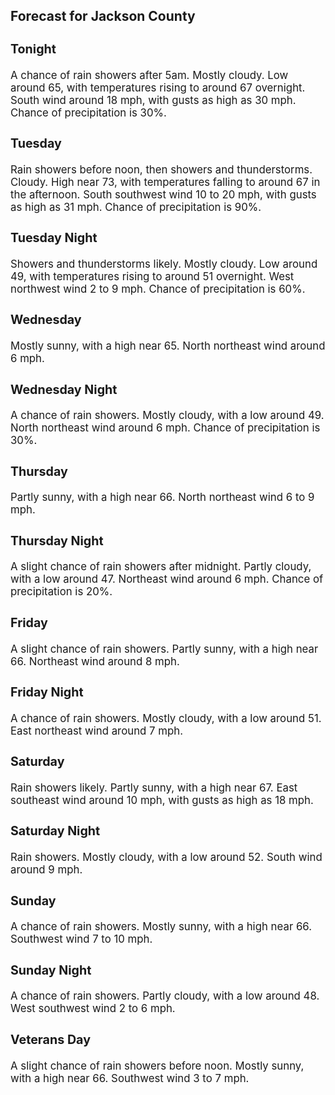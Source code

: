 <div>
   <h2>Forecast for Jackson County</h2>
   <p>
      <div style="font-size:120%">
         <h3>Tonight</h3>A chance of rain showers after 5am. Mostly cloudy. Low around 65, with temperatures rising to around 67 overnight. South wind
         around 18 mph, with gusts as high as 30 mph. Chance of precipitation is 30%.<br></div>
   </p>
   <p>
      <div style="font-size:120%">
         <h3>Tuesday</h3>Rain showers before noon, then showers and thunderstorms. Cloudy. High near 73, with temperatures falling to around 67 in
         the afternoon. South southwest wind 10 to 20 mph, with gusts as high as 31 mph. Chance of precipitation is 90%.<br></div>
   </p>
   <p>
      <div style="font-size:120%">
         <h3>Tuesday Night</h3>Showers and thunderstorms likely. Mostly cloudy. Low around 49, with temperatures rising to around 51 overnight. West northwest
         wind 2 to 9 mph. Chance of precipitation is 60%.<br></div>
   </p>
   <p>
      <div style="font-size:120%">
         <h3>Wednesday</h3>Mostly sunny, with a high near 65. North northeast wind around 6 mph.<br></div>
   </p>
   <p>
      <div style="font-size:120%">
         <h3>Wednesday Night</h3>A chance of rain showers. Mostly cloudy, with a low around 49. North northeast wind around 6 mph. Chance of precipitation
         is 30%.<br></div>
   </p>
   <p>
      <div style="font-size:120%">
         <h3>Thursday</h3>Partly sunny, with a high near 66. North northeast wind 6 to 9 mph.<br></div>
   </p>
   <p>
      <div style="font-size:120%">
         <h3>Thursday Night</h3>A slight chance of rain showers after midnight. Partly cloudy, with a low around 47. Northeast wind around 6 mph. Chance of
         precipitation is 20%.<br></div>
   </p>
   <p>
      <div style="font-size:120%">
         <h3>Friday</h3>A slight chance of rain showers. Partly sunny, with a high near 66. Northeast wind around 8 mph.<br></div>
   </p>
   <p>
      <div style="font-size:120%">
         <h3>Friday Night</h3>A chance of rain showers. Mostly cloudy, with a low around 51. East northeast wind around 7 mph.<br></div>
   </p>
   <p>
      <div style="font-size:120%">
         <h3>Saturday</h3>Rain showers likely. Partly sunny, with a high near 67. East southeast wind around 10 mph, with gusts as high as 18 mph.<br></div>
   </p>
   <p>
      <div style="font-size:120%">
         <h3>Saturday Night</h3>Rain showers. Mostly cloudy, with a low around 52. South wind around 9 mph.<br></div>
   </p>
   <p>
      <div style="font-size:120%">
         <h3>Sunday</h3>A chance of rain showers. Mostly sunny, with a high near 66. Southwest wind 7 to 10 mph.<br></div>
   </p>
   <p>
      <div style="font-size:120%">
         <h3>Sunday Night</h3>A chance of rain showers. Partly cloudy, with a low around 48. West southwest wind 2 to 6 mph.<br></div>
   </p>
   <p>
      <div style="font-size:120%">
         <h3>Veterans Day</h3>A slight chance of rain showers before noon. Mostly sunny, with a high near 66. Southwest wind 3 to 7 mph.<br></div>
   </p>
</div>